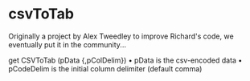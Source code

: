 # csvToTab
Originally a project by Alex Tweedley to improve Richard's code, we eventually put it in the community...

get CSVToTab (pData {,pColDelim})
• pData is the csv-encoded data
• pCodeDelim is the initial column delimiter (default comma)
